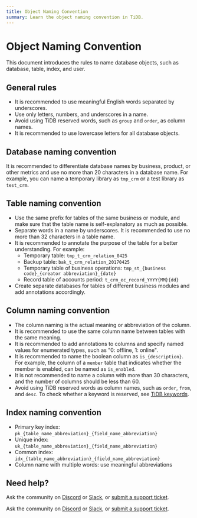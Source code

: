 ```yaml
---
title: Object Naming Convention
summary: Learn the object naming convention in TiDB.
---
```


# Object Naming Convention

This document introduces the rules to name database objects, such as database, table, index, and user.

## General rules

- It is recommended to use meaningful English words separated by underscores.
- Use only letters, numbers, and underscores in a name.
- Avoid using TiDB reserved words, such as `group` and `order`, as column names.
- It is recommended to use lowercase letters for all database objects.

## Database naming convention

It is recommended to differentiate database names by business, product, or other metrics and use no more than 20 characters in a database name. For example, you can name a temporary library as `tmp_crm` or a test library as `test_crm`.

## Table naming convention

- Use the same prefix for tables of the same business or module, and make sure that the table name is self-explanatory as much as possible.
- Separate words in a name by underscores. It is recommended to use no more than 32 characters in a table name.
- It is recommended to annotate the purpose of the table for a better understanding. For example:
    - Temporary table: `tmp_t_crm_relation_0425`
    - Backup table: `bak_t_crm_relation_20170425`
    - Temporary table of business operations: `tmp_st_{business code}_{creator abbreviation}_{date}`
    - Record table of accounts period: `t_crm_ec_record_YYYY{MM}{dd}`
- Create separate databases for tables of different business modules and add annotations accordingly.

## Column naming convention

- The column naming is the actual meaning or abbreviation of the column.
- It is recommended to use the same column name between tables with the same meaning.
- It is recommended to add annotations to columns and specify named values for enumerated types, such as "0: offline, 1: online".
- It is recommended to name the boolean column as `is_{description}`. For example, the column of a `member` table that indicates whether the member is enabled, can be named as `is_enabled`.
- It is not recommended to name a column with more than 30 characters, and the number of columns should be less than 60.
- Avoid using TiDB reserved words as column names, such as `order`, `from`, and `desc`. To check whether a keyword is reserved, see [TiDB keywords](/keywords.md).

## Index naming convention

- Primary key index: `pk_{table_name_abbreviation}_{field_name_abbreviation}`
- Unique index: `uk_{table_name_abbreviation}_{field_name_abbreviation}`
- Common index: `idx_{table_name_abbreviation}_{field_name_abbreviation}`
- Column name with multiple words: use meaningful abbreviations

## Need help?

<CustomContent platform="tidb">

Ask the community on [Discord](https://discord.gg/DQZ2dy3cuc?utm_source=doc) or [Slack](https://slack.tidb.io/invite?team=tidb-community&channel=everyone&ref=pingcap-docs), or [submit a support ticket](/support.md).

</CustomContent>

<CustomContent platform="tidb-cloud">

Ask the community on [Discord](https://discord.gg/DQZ2dy3cuc?utm_source=doc) or [Slack](https://slack.tidb.io/invite?team=tidb-community&channel=everyone&ref=pingcap-docs), or [submit a support ticket](https://support.pingcap.com/).

</CustomContent>